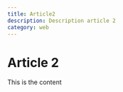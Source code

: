 ```yaml
---
title: Article2
description: Description article 2
category: web
---
```


# Article 2
This is the content 
